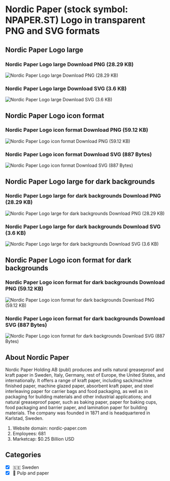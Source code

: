 # Nordic Paper (stock symbol: NPAPER.ST) Logo in transparent PNG and SVG formats

## Nordic Paper Logo large

### Nordic Paper Logo large Download PNG (28.29 KB)

![Nordic Paper Logo large Download PNG (28.29 KB)](/img/orig/NPAPER.ST_BIG-35cead16.png)

### Nordic Paper Logo large Download SVG (3.6 KB)

![Nordic Paper Logo large Download SVG (3.6 KB)](/img/orig/NPAPER.ST_BIG-fb8c3734.svg)

## Nordic Paper Logo icon format

### Nordic Paper Logo icon format Download PNG (59.12 KB)

![Nordic Paper Logo icon format Download PNG (59.12 KB)](/img/orig/NPAPER.ST-b8135a9c.png)

### Nordic Paper Logo icon format Download SVG (887 Bytes)

![Nordic Paper Logo icon format Download SVG (887 Bytes)](/img/orig/NPAPER.ST-318563c2.svg)

## Nordic Paper Logo large for dark backgrounds

### Nordic Paper Logo large for dark backgrounds Download PNG (28.29 KB)

![Nordic Paper Logo large for dark backgrounds Download PNG (28.29 KB)](/img/orig/NPAPER.ST_BIG.D-941c1359.png)

### Nordic Paper Logo large for dark backgrounds Download SVG (3.6 KB)

![Nordic Paper Logo large for dark backgrounds Download SVG (3.6 KB)](/img/orig/NPAPER.ST_BIG.D-cc1e5258.svg)

## Nordic Paper Logo icon format for dark backgrounds

### Nordic Paper Logo icon format for dark backgrounds Download PNG (59.12 KB)

![Nordic Paper Logo icon format for dark backgrounds Download PNG (59.12 KB)](/img/orig/NPAPER.ST.D-2a7d39b7.png)

### Nordic Paper Logo icon format for dark backgrounds Download SVG (887 Bytes)

![Nordic Paper Logo icon format for dark backgrounds Download SVG (887 Bytes)](/img/orig/NPAPER.ST.D-987889b1.svg)

## About Nordic Paper

Nordic Paper Holding AB (publ) produces and sells natural greaseproof and kraft paper in Sweden, Italy, Germany, rest of Europe, the United States, and internationally. It offers a range of kraft paper, including sack/machine finished paper, machine glazed paper, absorbent kraft paper, and steel interleaving paper for carrier bags and food packaging, as well as in packaging for building materials and other industrial applications; and natural greaseproof paper, such as baking paper, paper for baking cups, food packaging and barrier paper, and lamination paper for building materials. The company was founded in 1871 and is headquartered in Karlstad, Sweden.

1. Website domain: nordic-paper.com
2. Employees: 681
3. Marketcap: $0.25 Billion USD


## Categories
- [x] 🇸🇪 Sweden
- [x] 📄 Pulp and paper
